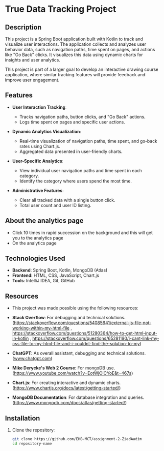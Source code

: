 # True Data Tracking Project

## Description
This project is a Spring Boot application built with Kotlin to track and visualize user interactions. The application collects and analyzes user behavior data, such as navigation paths, time spent on pages, and actions like "Go Back" clicks. It visualizes this data using dynamic charts for insights and user analytics.

This project is part of a larger goal to develop an interactive drawing course application, where similar tracking features will provide feedback and improve user engagement.

## Features
- **User Interaction Tracking**:
    - Tracks navigation paths, button clicks, and "Go Back" actions.
    - Logs time spent on pages and specific user actions.

- **Dynamic Analytics Visualization**:
    - Real-time visualization of navigation paths, time spent, and go-back rates using Chart.js.
    - Aggregated data presented in user-friendly charts.

- **User-Specific Analytics**:
    - View individual user navigation paths and time spent in each category.
    - Identify the category where users spend the most time.

- **Administrative Features**:
    - Clear all tracked data with a single button click.
    - Total user count and user ID listing.
  
## About the analytics page

- Click 10 times in rapid succession on the background and this will get you to the analytics page
- On the analytics page

## Technologies Used
- **Backend**: Spring Boot, Kotlin, MongoDB (Atlas)
- **Frontend**: HTML, CSS, JavaScript, Chart.js
- **Tools**: IntelliJ IDEA, Git, GitHub

## Resources
- This project was made possible using the following resources:

- **Stack Overflow**: For debugging and technical solutions. (https://stackoverflow.com/questions/54085641/external-js-file-not-working-within-my-html-file , https://stackoverflow.com/questions/51280364/how-to-get-html-input-in-kotlin , https://stackoverflow.com/questions/65281190/i-cant-link-my-css-file-to-my-html-file-and-i-couldnt-find-the-solution-to-my)
- **ChatGPT**: As overall assistant, debugging and technical solutions. (www.chatgpt.com)
- **Mike Derycke's Web 2 Course**: For mongoDB use. (https://www.youtube.com/watch?v=EotWjOiCYoE&t=467s)
- **Chart.js**: For creating interactive and dynamic charts. (https://www.chartjs.org/docs/latest/getting-started/)
- **MongoDB Documentation**: For database integration and queries. (https://www.mongodb.com/docs/atlas/getting-started/)

## Installation
1. Clone the repository:
   ```bash
   git clone https://github.com/EHB-MCT/assignment-2-ZiadAadim
   cd repository-name
